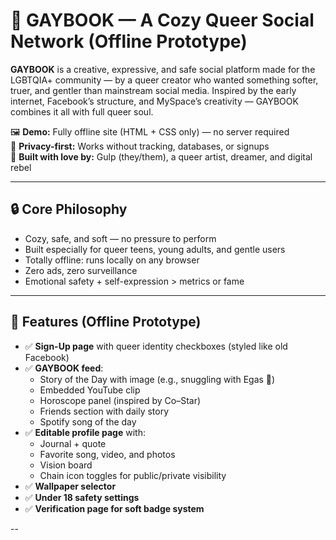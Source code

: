 # 🌈 GAYBOOK — A Cozy Queer Social Network (Offline Prototype)

**GAYBOOK** is a creative, expressive, and safe social platform made for the LGBTQIA+ community — by a queer creator who wanted something softer, truer, and gentler than mainstream social media. Inspired by the early internet, Facebook’s structure, and MySpace’s creativity — GAYBOOK combines it all with full queer soul.

🖼️ **Demo:** Fully offline site (HTML + CSS only) — no server required  
🔐 **Privacy-first:** Works without tracking, databases, or signups  
🧠 **Built with love by:** Gulp (they/them), a queer artist, dreamer, and digital rebel

---

## 🔒 Core Philosophy

- Cozy, safe, and soft — no pressure to perform
- Built especially for queer teens, young adults, and gentle users
- Totally offline: runs locally on any browser
- Zero ads, zero surveillance
- Emotional safety + self-expression > metrics or fame

---

## 🧩 Features (Offline Prototype)

- ✅ **Sign-Up page** with queer identity checkboxes (styled like old Facebook)
- ✅ **GAYBOOK feed**: 
  - Story of the Day with image (e.g., snuggling with Egas 🐶)
  - Embedded YouTube clip
  - Horoscope panel (inspired by Co–Star)
  - Friends section with daily story
  - Spotify song of the day
- ✅ **Editable profile page** with:
  - Journal + quote
  - Favorite song, video, and photos
  - Vision board
  - Chain icon toggles for public/private visibility
- ✅ **Wallpaper selector**
- ✅ **Under 18 safety settings**
- ✅ **Verification page for soft badge system**

--
